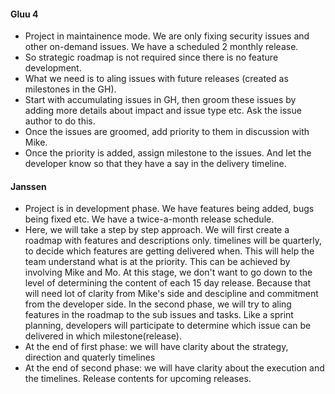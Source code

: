 #### Gluu 4

- Project in maintainence mode. We are only fixing security issues and other on-demand issues. We have a scheduled 2 monthly release. 
- So strategic roadmap is not required since there is no feature development.
- What we need is to aling issues with future releases (created as milestones in the GH).
- Start with accumulating issues in GH, then groom these issues by adding more details about impact and issue type etc. Ask the issue author to do this.
- Once the issues are groomed, add priority to them in discussion with Mike.
- Once the priority is added, assign milestone to the issues. And let the developer know so that they have a say in the delivery timeline.

#### Janssen  

- Project is in development phase. We have features being added, bugs being fixed etc. We have a twice-a-month release schedule.
- Here, we will take a step by step approach. We will first create a roadmap with features and descriptions only. timelines will be quarterly, to decide which
  features are getting delivered when. This will help the team understand what is at the priority. This can be achieved by involving Mike and Mo.
  At this stage, we don't want to go down to the
  level of determining the content of each 15 day release. Because that will need lot of clarity from Mike's side and descipline and commitment from the developer side.
  In the second phase, we will try to aling features in the roadmap to the sub issues and tasks. Like a sprint planning, developers will participate to determine which issue
  can be delivered in which milestone(release).
- At the end of first phase: we will have clarity about the strategy, direction and quaterly timelines
- At the end of second phase: we will have clarity about the execution and the timelines. Release contents for upcoming releases. 

